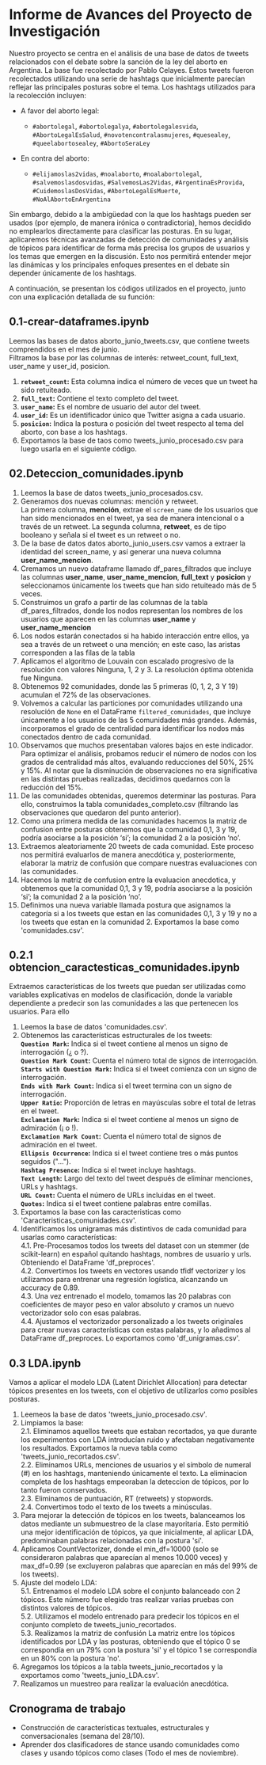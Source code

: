 #  Informe de Avances del Proyecto de Investigación 
 
Nuestro proyecto se centra en el análisis de una base de datos de tweets relacionados con el debate sobre la sanción de la ley del aborto en Argentina. La base fue recolectado por Pablo Celayes. Estos tweets fueron recolectados utilizando una serie de hashtags que inicialmente parecían reflejar las principales posturas sobre el tema. Los hashtags utilizados para la recolección incluyen:

- A favor del aborto legal:
  - `#abortolegal`, `#abortolegalya`, `#abortolegalesvida`, `#AbortoLegalEsSalud`, `#novotencontralasmujeres`, `#quesealey`, `#queelabortosealey`, `#AbortoSeraLey`

- En contra del aborto:
  - `#elijamoslas2vidas`, `#noalaborto`, `#noalabortolegal`, `#salvemoslasdosvidas`, `#SalvemosLas2Vidas`, `#ArgentinaEsProvida`, `#CuidemoslasDosVidas`, `#AbortoLegalEsMuerte`, `#NoAlAbortoEnArgentina`

Sin embargo, debido a la ambigüedad con la que los hashtags pueden ser usados (por ejemplo, de manera irónica o contradictoria), hemos decidido no emplearlos directamente para clasificar las posturas. En su lugar, aplicaremos técnicas avanzadas de detección de comunidades y análisis de tópicos para identificar de forma más precisa los grupos de usuarios y los temas que emergen en la discusión. Esto nos permitirá entender mejor las dinámicas y los principales enfoques presentes en el debate sin depender únicamente de los hashtags.

A continuación, se presentan los códigos utilizados en el proyecto, junto con una explicación detallada de su función:

## 0.1-crear-dataframes.ipynb
Leemos las bases de datos aborto_junio_tweets.csv, que contiene tweets comprendidos en el mes de junio.  
Filtramos la base por las  columnas de interés: retweet_count, full_text, user_name y user_id, posicion. 

1. **`retweet_count`:**  Esta columna indica el número de veces que un tweet ha sido retuiteado.  
2. **`full_text`:**   Contiene el texto completo del tweet.  
3. **`user_name`:**  Es el nombre de usuario del autor del tweet.  
4. **`user_id`:**  Es un identificador único que Twitter asigna a cada usuario.  
5. **`posicion`:**   Indica la postura o posición del tweet respecto al tema del aborto, con base a los hashtags.
6. Exportamos la base de taos como tweets_junio_procesado.csv para luego usarla en el siguiente código.

## 02.Deteccion_comunidades.ipynb
1. Leemos la base de datos tweets_junio_procesados.csv.  
2. Generamos dos nuevas columnas: mención y retweet.  
La primera columna, **mención**, extrae el `screen_name` de los usuarios que han sido mencionados en el tweet, ya sea de manera intencional o a través de un retweet. La segunda columna, **retweet**, es de tipo booleano y señala si el tweet es un retweet o no.  
3. De la base de datos datos aborto_junio_users.csv vamos a extraer la identidad del screen_name, y así generar una nueva columna **user_name_mencion**.  
4.  Cremamos un nuevo dataframe llamado df_pares_filtrados que incluye las columnas **user_name**, **user_name_mencion**, **full_text** y **posicion** y seleccionamos únicamente los tweets que han sido retuiteado más de 5 veces. 
5. Construimos un grafo a partir de las columnas de la tabla df_pares_filtrados, donde los nodos representan los nombres de los usuarios que aparecen en las columnas **user_name** y **user_name_mencion**
6. Los nodos estarán conectados si ha habido interacción entre ellos, ya sea a través de un retweet o una mención; en este caso, las aristas corresponden a las filas de la tabla
7. Aplicamos el algoritmo de Louvain con escalado progresivo de la resolución con valores Ninguna,  1, 2 y 3. La resolución óptima obtenida fue Ninguna.
8. Obtenemos 92 comunidades, donde las 5 primeras (0, 1, 2, 3 Y 19)  acumulan el 72% de las observaciones.
9. Volvemos a calcular las particiones por comunidades utilizando una resolución de `None` en el DataFrame `filtered_comunidades`, que incluye únicamente a los usuarios de las 5 comunidades más grandes. Además, incorporamos el grado de centralidad para identificar los nodos más conectados dentro de cada comunidad.
10. Observamos que muchos presentaban valores bajos en este indicador. Para optimizar el análisis, probamos reducir el número de nodos con los grados de centralidad más altos, evaluando reducciones del 50%, 25% y 15%. Al notar que la disminución de observaciones no era significativa en las distintas pruebas realizadas, decidimos quedarnos con la reducción del 15%.
12.  De las comunidades obtenidas, queremos determinar las posturas. Para ello, construimos la tabla  comunidades_completo.csv (filtrando las observaciones que quedaron del punto anterior).
13.  Como una primera medida de las comunidades hacemos la matriz de confusion entre posturas obtenemos que la comunidad 0,1, 3 y 19, podría asociarse a la posición ‘si’; la comunidad 2 a la posición ‘no’.
14. Extraemos aleatoriamente 20 tweets de cada comunidad. Este proceso nos permitirá evaluarlos de manera anecdótica y, posteriormente, elaborar la matriz de confusión que compare nuestras evaluaciones con las comunidades.
15. Hacemos la matriz de confusion entre la evaluacion anecdotica, y obtenemos que la comunidad 0,1, 3 y 19, podría asociarse a la posición ‘si’; la comunidad 2 a la posición ‘no’. 
16. Definimos una nueva variable llamada postura que asignamos la categoría si a los tweets que estan en las comunidades 0,1, 3 y 19 y no a los tweets que estan en la comunidad 2. Exportamos la base como 'comunidades.csv'.

## 0.2.1 obtencion_caractesticas_comunidades.ipynb
Extraemos características de los tweets que puedan ser utilizadas como variables explicativas en modelos de clasificación, donde la variable dependiente a predecir son las comunidades a las que pertenecen los usuarios. Para ello
1. Leemos la base de datos 'comunidades.csv'.  
2. Obtenemos las características estructurales de los tweets:   
   **`Question Mark`:** Indica si el tweet contiene al menos un signo de interrogación (¿ o ?).  
   **`Question Mark Count`:** Cuenta el número total de signos de interrogación.  
   **`Starts with Question Mark`:** Indica si el tweet comienza con un signo de interrogación.  
   **`Ends with Mark Count`:** Indica si el tweet termina con un signo de interrogación.  
   **`Upper Ratio`:** Proporción de letras en mayúsculas sobre el total de letras en el tweet.  
   **`Exclamation Mark`:** Indica si el tweet contiene al menos un signo de admiración (¡ o !).  
   **`Exclamation Mark Count`:**  Cuenta el número total de signos de admiración en el tweet.  
   **`Ellipsis Occurrence`:**  Indica si el tweet contiene tres o más puntos seguidos ("...").  
   **`Hashtag Presence`:** Indica si el tweet incluye hashtags.  
   **`Text Length`:** Largo del texto del tweet después de eliminar menciones, URLs y hashtags.  
   **`URL Count`:** Cuenta el número de URLs incluidas en el tweet.  
   **`Quotes`:** Indica si el tweet contiene palabras entre comillas.  
3. Exportamos la base con las caracteristicas como 'Caracteristicas_comunidades.csv'.  
4. Identificamos los unigramas más distintivos de cada comunidad para usarlas como características:  
   4.1. Pre-Procesamos todos los tweets del dataset con un stemmer (de scikit-learn) en español quitando hashtags, nombres de usuario y urls. Obteniendo el DataFrame 'df_preproces'.   
   4.2. Convertimos los tweets en vectores usando tfidf vectorizer y los utilizamos para entrenar una regresión logística, alcanzando un accuracy de 0.89.  
   4.3. Una vez entrenado el modelo, tomamos las 20 palabras con coeficientes de mayor peso en valor absoluto y cramos un nuevo vectorizador solo con esas palabras.  
   4.4.  Ajustamos el vectorizador personalizado a los tweets originales para crear nuevas características con estas palabras, y lo añadimos al DataFrame df_preproces. Lo exportamos como 'df_unigramas.csv'.    
     
## 0.3 LDA.ipynb   
Vamos a aplicar el modelo LDA (Latent Dirichlet Allocation) para detectar tópicos presentes en los tweets, con el objetivo de utilizarlos como posibles posturas.  
1. Leemeos la base de datos 'tweets_junio_procesado.csv'.  
2. Limpiamos la base:  
   2.1.  Eliminamos aquellos tweets que estaban recortados, ya que durante los experimentos con LDA introducían ruido y afectaban negativamente los resultados. Exportamos la nueva tabla como 'tweets_junio_recortados.csv'.   
   2.2. Eliminamos URLs, menciones de usuarios y el símbolo de numeral (#) en los hashtags, manteniendo únicamente el texto. La eliminacion completa de los hashtags empeoraban la deteccion de tópicos, por lo tanto fueron conservados.  
   2.3. Eliminamos de puntuación, RT (retweets) y stopwords.  
   2.4. Convertimos todo el texto  de los tweets a minúsculas.  
3. Para mejorar la detección de tópicos en los tweets, balanceamos los datos mediante un submuestreo de la clase mayoritaria. Esto permitió una mejor identificación de tópicos, ya que inicialmente, al aplicar LDA, predominaban palabras relacionadas con la postura 'sí'.  
4. Aplicamos CountVectorizer, donde el min_df=10000 (solo se consideraron palabras que aparecían al menos 10.000 veces) y max_df=0.99 (se excluyeron palabras que aparecían en más del 99% de los tweets).  
5. Ajuste del modelo LDA:   
   5.1. Entrenamos el modelo LDA sobre el conjunto balanceado con 2 tópicos. Este número fue elegido tras realizar varias pruebas con distintos valores de tópicos.  
   5.2. Utilizamos el modelo entrenado para predecir los tópicos en el conjunto completo de tweets_junio_recortados.  
   5.3. Realizamos la matriz de confusión La matriz entre los tópicos identificados por LDA y las posturas, obteniendo que el tópico 0 se correspondía en un 79% con la postura 'si' y el tópico 1 se correspondía en un 80% con la postura 'no'.  
6. Agregamos los tópicos a la tabla tweets_junio_recortados y la exportamos como 'tweets_junio_LDA.csv'.  
7. Realizamos un muestreo para realizar la evaluación anecdótica.  
   
## Cronograma de trabajo
- Construcción de  características textuales, estructurales y conversacionales (semana del 28/10).  
- Aprender dos clasificadores de stance usando comunidades como clases y usando tópicos como clases (Todo el mes de noviembre).  


